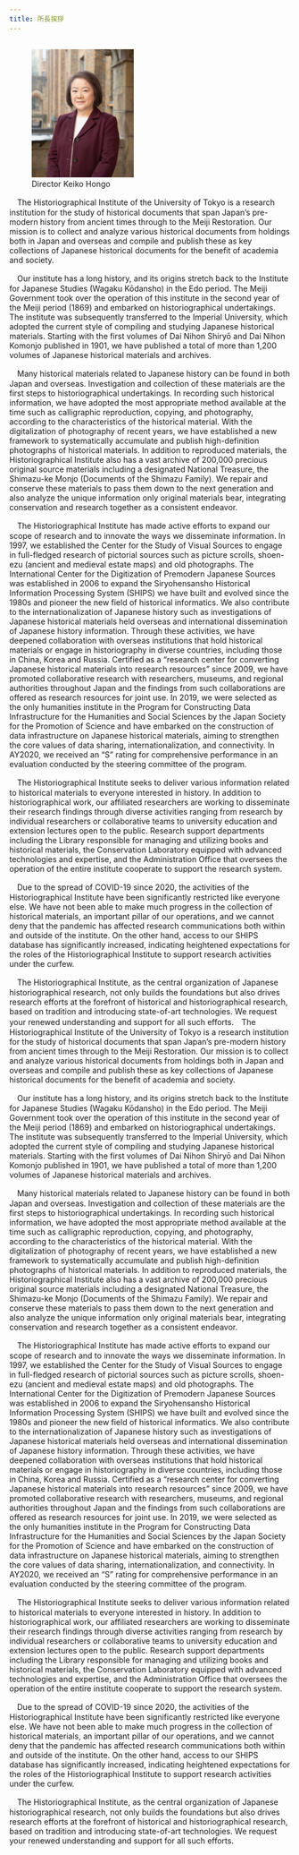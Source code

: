 ```yaml
---
title: 所長挨拶
---
```


<h2 class="h03"></h2>

<figure class="mb1">
    <img
        width="183"
        src="/assets/img/about/mes_img01.jpeg"
        alt="本郷 恵子 / Keiko Hongo"
    />
    <figcaption>Director Keiko Hongo</figcaption>
</figure>

　The Historiographical Institute of the University of Tokyo is a research institution for the study of historical documents that span Japan’s pre-modern history from ancient times through to the Meiji Restoration. Our mission is to collect and analyze various historical documents from holdings both in Japan and overseas and compile and publish these as key collections of Japanese historical documents for the benefit of academia and society.

　Our institute has a long history, and its origins stretch back to the Institute for Japanese Studies (Wagaku Kōdansho) in the Edo period. The Meiji Government took over the operation of this institute in the second year of the Meiji period (1869) and embarked on historiographical undertakings. The institute was subsequently transferred to the Imperial University, which adopted the current style of compiling and studying Japanese historical materials. Starting with the first volumes of Dai Nihon Shiryō and Dai Nihon Komonjo published in 1901, we have published a total of more than 1,200 volumes of Japanese historical materials and archives.

　Many historical materials related to Japanese history can be found in both Japan and overseas. Investigation and collection of these materials are the first steps to historiographical undertakings. In recording such historical information, we have adopted the most appropriate method available at the time such as calligraphic reproduction, copying, and photography, according to the characteristics of the historical material. With the digitalization of photography of recent years, we have established a new framework to systematically accumulate and publish high-definition photographs of historical materials. In addition to reproduced materials, the Historiographical Institute also has a vast archive of 200,000 precious original source materials including a designated National Treasure, the Shimazu-ke Monjo (Documents of the Shimazu Family). We repair and conserve these materials to pass them down to the next generation and also analyze the unique information only original materials bear, integrating conservation and research together as a consistent endeavor.

　The Historiographical Institute has made active efforts to expand our scope of research and to innovate the ways we disseminate information. In 1997, we established the Center for the Study of Visual Sources to engage in full-fledged research of pictorial sources such as picture scrolls, shoen-ezu (ancient and medieval estate maps) and old photographs. The International Center for the Digitization of Premodern Japanese Sources was established in 2006 to expand the Siryohensansho Historical Information Processing System (SHIPS) we have built and evolved since the 1980s and pioneer the new field of historical informatics. We also contribute to the internationalization of Japanese history such as investigations of Japanese historical materials held overseas and international dissemination of Japanese history information. Through these activities, we have deepened collaboration with overseas institutions that hold historical materials or engage in historiography in diverse countries, including those in China, Korea and Russia. Certified as a “research center for converting Japanese historical materials into research resources” since 2009, we have promoted collaborative research with researchers, museums, and regional authorities throughout Japan and the findings from such collaborations are offered as research resources for joint use. In 2019, we were selected as the only humanities institute in the Program for Constructing Data Infrastructure for the Humanities and Social Sciences by the Japan Society for the Promotion of Science and have embarked on the construction of data infrastructure on Japanese historical materials, aiming to strengthen the core values of data sharing, internationalization, and connectivity. In AY2020, we received an “S” rating for comprehensive performance in an evaluation conducted by the steering committee of the program.

　The Historiographical Institute seeks to deliver various information related to historical materials to everyone interested in history. In addition to historiographical work, our affiliated researchers are working to disseminate their research findings through diverse activities ranging from research by individual researchers or collaborative teams to university education and extension lectures open to the public. Research support departments including the Library responsible for managing and utilizing books and historical materials, the Conservation Laboratory equipped with advanced technologies and expertise, and the Administration Office that oversees the operation of the entire institute cooperate to support the research system.

　Due to the spread of COVID-19 since 2020, the activities of the Historiographical Institute have been significantly restricted like everyone else. We have not been able to make much progress in the collection of historical materials, an important pillar of our operations, and we cannot deny that the pandemic has affected research communications both within and outside of the institute. On the other hand, access to our SHIPS database has significantly increased, indicating heightened expectations for the roles of the Historiographical Institute to support research activities under the curfew.

　The Historiographical Institute, as the central organization of Japanese historiographical research, not only builds the foundations but also drives research efforts at the forefront of historical and historiographical research, based on tradition and introducing state-of-art technologies. We request your renewed understanding and support for all such efforts.　The Historiographical Institute of the University of Tokyo is a research institution for the study of historical documents that span Japan’s pre-modern history from ancient times through to the Meiji Restoration. Our mission is to collect and analyze various historical documents from holdings both in Japan and overseas and compile and publish these as key collections of Japanese historical documents for the benefit of academia and society.

　Our institute has a long history, and its origins stretch back to the Institute for Japanese Studies (Wagaku Kōdansho) in the Edo period. The Meiji Government took over the operation of this institute in the second year of the Meiji period (1869) and embarked on historiographical undertakings. The institute was subsequently transferred to the Imperial University, which adopted the current style of compiling and studying Japanese historical materials. Starting with the first volumes of Dai Nihon Shiryō and Dai Nihon Komonjo published in 1901, we have published a total of more than 1,200 volumes of Japanese historical materials and archives.

　Many historical materials related to Japanese history can be found in both Japan and overseas. Investigation and collection of these materials are the first steps to historiographical undertakings. In recording such historical information, we have adopted the most appropriate method available at the time such as calligraphic reproduction, copying, and photography, according to the characteristics of the historical material. With the digitalization of photography of recent years, we have established a new framework to systematically accumulate and publish high-definition photographs of historical materials. In addition to reproduced materials, the Historiographical Institute also has a vast archive of 200,000 precious original source materials including a designated National Treasure, the Shimazu-ke Monjo (Documents of the Shimazu Family). We repair and conserve these materials to pass them down to the next generation and also analyze the unique information only original materials bear, integrating conservation and research together as a consistent endeavor.

　The Historiographical Institute has made active efforts to expand our scope of research and to innovate the ways we disseminate information. In 1997, we established the Center for the Study of Visual Sources to engage in full-fledged research of pictorial sources such as picture scrolls, shoen-ezu (ancient and medieval estate maps) and old photographs. The International Center for the Digitization of Premodern Japanese Sources was established in 2006 to expand the Siryohensansho Historical Information Processing System (SHIPS) we have built and evolved since the 1980s and pioneer the new field of historical informatics. We also contribute to the internationalization of Japanese history such as investigations of Japanese historical materials held overseas and international dissemination of Japanese history information. Through these activities, we have deepened collaboration with overseas institutions that hold historical materials or engage in historiography in diverse countries, including those in China, Korea and Russia. Certified as a “research center for converting Japanese historical materials into research resources” since 2009, we have promoted collaborative research with researchers, museums, and regional authorities throughout Japan and the findings from such collaborations are offered as research resources for joint use. In 2019, we were selected as the only humanities institute in the Program for Constructing Data Infrastructure for the Humanities and Social Sciences by the Japan Society for the Promotion of Science and have embarked on the construction of data infrastructure on Japanese historical materials, aiming to strengthen the core values of data sharing, internationalization, and connectivity. In AY2020, we received an “S” rating for comprehensive performance in an evaluation conducted by the steering committee of the program.

　The Historiographical Institute seeks to deliver various information related to historical materials to everyone interested in history. In addition to historiographical work, our affiliated researchers are working to disseminate their research findings through diverse activities ranging from research by individual researchers or collaborative teams to university education and extension lectures open to the public. Research support departments including the Library responsible for managing and utilizing books and historical materials, the Conservation Laboratory equipped with advanced technologies and expertise, and the Administration Office that oversees the operation of the entire institute cooperate to support the research system.

　Due to the spread of COVID-19 since 2020, the activities of the Historiographical Institute have been significantly restricted like everyone else. We have not been able to make much progress in the collection of historical materials, an important pillar of our operations, and we cannot deny that the pandemic has affected research communications both within and outside of the institute. On the other hand, access to our SHIPS database has significantly increased, indicating heightened expectations for the roles of the Historiographical Institute to support research activities under the curfew.

　The Historiographical Institute, as the central organization of Japanese historiographical research, not only builds the foundations but also drives research efforts at the forefront of historical and historiographical research, based on tradition and introducing state-of-art technologies. We request your renewed understanding and support for all such efforts.
